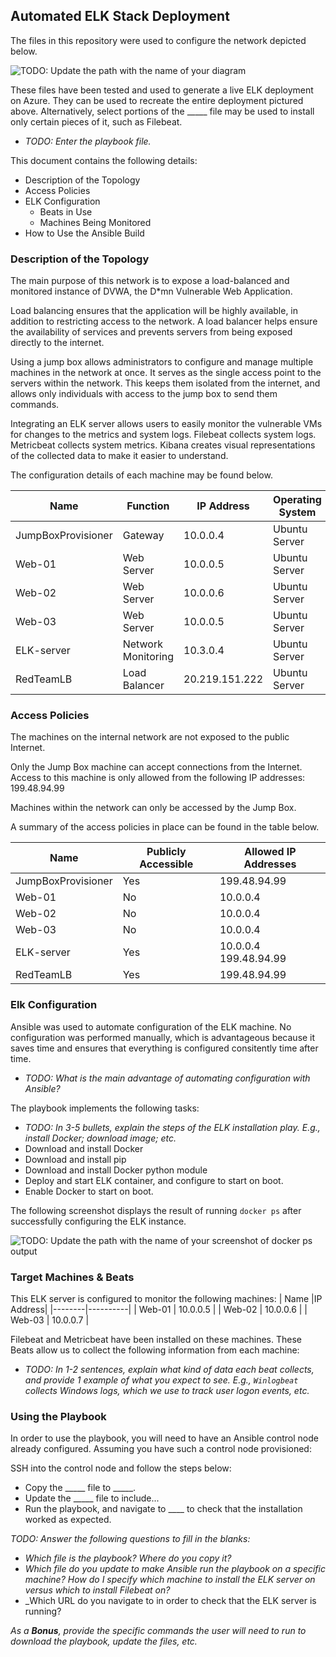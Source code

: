 ## Automated ELK Stack Deployment

The files in this repository were used to configure the network depicted below.

![TODO: Update the path with the name of your diagram](Images/diagram_filename.png)

These files have been tested and used to generate a live ELK deployment on Azure. They can be used to recreate the entire deployment pictured above. Alternatively, select portions of the _____ file may be used to install only certain pieces of it, such as Filebeat.

  - _TODO: Enter the playbook file._

This document contains the following details:
- Description of the Topology
- Access Policies
- ELK Configuration
  - Beats in Use
  - Machines Being Monitored
- How to Use the Ansible Build


### Description of the Topology

The main purpose of this network is to expose a load-balanced and monitored instance of DVWA, the D*mn Vulnerable Web Application.

Load balancing ensures that the application will be highly available, in addition to restricting access to the network. A load balancer helps ensure the availability of services and prevents servers from being exposed directly to the internet.

Using a jump box allows administrators to configure and manage multiple machines in the network at once. It serves as the single access point to the servers within the network. This keeps them isolated from the internet, and allows only individuals with access to the jump box to send them commands.

Integrating an ELK server allows users to easily monitor the vulnerable VMs for changes to the metrics and system logs.
Filebeat collects system logs. Metricbeat collects system metrics. Kibana creates visual representations of the collected data to make it easier to understand.

The configuration details of each machine may be found below.

| Name     | Function | IP Address | Operating System |
|----------|----------|------------|------------------|
|JumpBoxProvisioner|Gateway|10.0.0.4|Ubuntu Server    |
| Web-01   |Web Server| 10.0.0.5   | Ubuntu Server    |
| Web-02   |Web Server| 10.0.0.6   | Ubuntu Server    |
| Web-03   |Web Server| 10.0.0.5   | Ubuntu Server    |
|ELK-server|Network Monitoring|10.3.0.4|Ubuntu Server |
|RedTeamLB |Load Balancer|20.219.151.222|Ubuntu Server|

### Access Policies

The machines on the internal network are not exposed to the public Internet. 

Only the Jump Box machine can accept connections from the Internet. Access to this machine is only allowed from the following IP addresses:
199.48.94.99

Machines within the network can only be accessed by the Jump Box.


A summary of the access policies in place can be found in the table below.

| Name     | Publicly Accessible | Allowed IP Addresses |
|----------|---------------------|----------------------|
|JumpBoxProvisioner| Yes          |   199.48.94.99       |
| Web-01   | No                  |   10.0.0.4           |
| Web-02   | No                  |   10.0.0.4           |
| Web-03   | No                  |   10.0.0.4           |
|ELK-server| Yes                  |10.0.0.4 199.48.94.99|
|RedTeamLB | Yes                  |   199.48.94.99       |

### Elk Configuration

Ansible was used to automate configuration of the ELK machine. No configuration was performed manually, which is advantageous because it saves time and ensures that everything is configured consitently time after time.
- _TODO: What is the main advantage of automating configuration with Ansible?_

The playbook implements the following tasks:
- _TODO: In 3-5 bullets, explain the steps of the ELK installation play. E.g., install Docker; download image; etc._
- Download and install Docker
- Download and install pip
- Download and install Docker python module
- Deploy and start ELK container, and configure to start on boot.
- Enable Docker to start on boot.

The following screenshot displays the result of running `docker ps` after successfully configuring the ELK instance.

![TODO: Update the path with the name of your screenshot of docker ps output](Images/docker_ps_output.png)

### Target Machines & Beats
This ELK server is configured to monitor the following machines:
| Name   |IP Address|
|--------|----------|
| Web-01 | 10.0.0.5 |
| Web-02 | 10.0.0.6 |
| Web-03 | 10.0.0.7 |


Filebeat and Metricbeat have been installed on these machines.
These Beats allow us to collect the following information from each machine:
- _TODO: In 1-2 sentences, explain what kind of data each beat collects, and provide 1 example of what you expect to see. E.g., `Winlogbeat` collects Windows logs, which we use to track user logon events, etc._

### Using the Playbook
In order to use the playbook, you will need to have an Ansible control node already configured. Assuming you have such a control node provisioned: 

SSH into the control node and follow the steps below:
- Copy the _____ file to _____.
- Update the _____ file to include...
- Run the playbook, and navigate to ____ to check that the installation worked as expected.

_TODO: Answer the following questions to fill in the blanks:_
- _Which file is the playbook? Where do you copy it?_
- _Which file do you update to make Ansible run the playbook on a specific machine? How do I specify which machine to install the ELK server on versus which to install Filebeat on?_
- _Which URL do you navigate to in order to check that the ELK server is running?

_As a **Bonus**, provide the specific commands the user will need to run to download the playbook, update the files, etc._